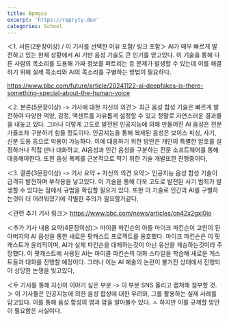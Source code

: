 ```yaml
---
title: Bpmgsa
excerpt: 'https://repryty.dev'
categories: School
---
```

＜1. 서론(2문장이상) / 이 기사를 선택한 이유 포함/ 링크 포함＞
AI가 매우 빠르게 발전하고 있는 현재 상황에서 AI 기반 음성 기술도 큰 인기를 얻고있다. 이 기술을 통해 다른 사람의 목소리를 도용해 가짜 정보를 퍼트리는 등 문제가 발생할 수 있는데 이를 해결하기 위해 실제 목소리와 AI의 목소리를 구별하는 방법이 필요하다.

https://www.bbc.com/future/article/20241122-ai-deepfakes-is-there-something-special-about-the-human-voice

＜2. 본론(5문장이상) -> 기사에 대한 자신의 의견＞
최근 음성 합성 기술은 빠르게 발전하여 다양한 억양, 감정, 액센트를 자유롭게 설정할 수 있고 정말로 자연스러운 결과물을 내놓고 있다. 그러나 이렇게 고도로 발전된 인공지능에 의해 만들어진 AI 음성은 전문가들조차 구분하기 힘들 정도이다. 인공지능을 통해 복제된 음성은 보이스 피싱, 사기, 신분 도용 등으로 악용이 가능하다. 이에 대응하기 위한 방안은 개인의 특별한 암호를 설정하거나 직접 만나 대화하고, AI음성과 인간 음성을 구분하는 전문 소프트웨어를 통해 대응해야한다. 또한 음성 복제를 근본적으로 막기 위한 기술 개발또한 진행중이다,

＜3. 결론(3문장이상) -> 기사 요약 + 자신의 의견 요약＞
인공지능 음성 합성 기술이 급격히 발전하며 부작용을 낳고있다. 이 기술을 통해 더욱 고도로 발전된 사기 범죄가 발생할 수 있다는 점에서 규범을 확립할 필요가 있다. 또한 이 기술로 인간과 AI를 구별하는것이 더 어려워졌기에 각별한 주의가 필요할거같다,

＜관련 추가 기사 링크＞
  https://www.bbc.com/news/articles/cn42x2gxl0jo

＜추가 기사 내용 요약(4문장이상)＞
마이클 파킨슨의 아들 마이크 파킨슨이 고인이 된 아버지의 AI 음성을 통한 새로운 팟캐스트 프로젝트를 옹호했다. 마이크 파킨슨은 이 팟캐스트가 윤리적이며, AI가 실제 파킨슨을 대체하는것이 아닌 유산을 계승하는것이라 주장했다. 이 팟캐스트에 사용된 AI는 마이클 파킨슨의 대화 스타일을 학습해 새로운 게스트들과 대화를 진행할 예정이다. 그러나 이는 AI 예술의 논란이 불거진 상태에서 진행되어 상당한 논쟁을 빚고있다,

＜두 기사를 통해 자신이 이야기 싶은 부분 -> 이 부분 SNS 올리고 캡쳐해 첨부할 것.＞
이 기사들은 인공지능에 의한 음성 합성에 대한 우려와, 그를 활용하는 실제 사례를 담고있다. 이를 통해 음성 합성의 명과 암을 알아볼수 있다. ㅅ
하지만 이를 규제할 방안이 필요함은 사실이다.